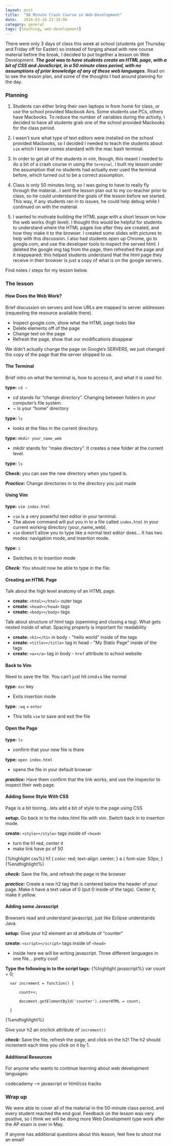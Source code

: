 ```yaml
---
layout: post
title:  "50 Minute Crash Course in Web-Development"
date:   2016-03-10 22:16:00
category: general
tags: [teaching, web-development]
---
```


There were only 3 days of class this week at school (students got Thursday and Friday off for Easter) so instead of forging ahead with  new course material before the break, I decided to put together a lesson on Web Development. ***The goal was to have students create an HTML page, with a bit of CSS and JavaScript, in a 50 minute class period, with no assumptions of prior knowledge of any of these web languages.*** Read on to see the lesson plan, and some of the thoughts I had around planning for the day.

### Planning

  1. Students can either bring their own laptops in from home for class, or use the school provided Macbook Airs. Some students use PCs, others have Macbooks. To reduce the number of variables during the activity, I decided to have all students grab one of the school provided Macbooks for the class period.

  2. I wasn't sure what type of text editors were installed on the school provided Macbooks, so I decided I needed to teach the students about `vim` which I know comes standard with the mac bash terminal.

  3. In order to get all of the students in vim, though, this meant I needed to do a bit of a crash course in using the `terminal`. I built my lesson under the assumption that no students had actually ever used the terminal before, which turned out to be a correct assumption.

  4. Class is only 50 minutes long, so I was going to have to really fly through the material...I sent the lesson plan out to my co-teacher prior to class, so he could understand the goals of the lesson before we started. This way, if any students ran in to issues, he could help debug while I continued on with the material.

  5. I wanted to motivate building the HTML page with a short lesson on how the web works (high level). I thought this would be helpful for students to understand where the HTML pages live after they are created, and how they make it to the browser. I created some slides with pictures to help with this discussion. I also had students open up Chrome, go to google.com, and use the developer tools to inspect the served html. I deleted the google img tag from the page, then refreshed the page and it reappeared: this helped students understand that the html page they receive in their browser is just a copy of what is on the google servers.

Find notes / steps for my lesson below.

### The lesson

#### How Does the Web Work?

Brief discussion on servers and how URLs are mapped to server addresses (requesting the resource available there).

  - Inspect google.com, show what the HTML page looks like
  - Delete elements off of the page
  - Change text on the page
  - Refresh the page, show that our modifications disappear

We didn’t actually change the page on Google’s SERVERS, we just changed the copy of the page that the server shipped to us.

#### The Terminal

Brief intro on what the terminal is, how to access it, and what it is used for.

**type:** `cd ~`

  - *cd* stands for “change directory”. Changing between folders in your computer’s file system.
  - *~* is your “home” directory

**type:** `ls`

  - looks at the files in the current directory.

**type:** `mkdir your_name_web`

  - *mkdir* stands for “make directory”. It creates a new folder at the current level.

**type:** `ls`

**Check:** you can see the new directory when you typed ls.

***Practice:*** Change directories in to the directory you just made

#### Using Vim

**type:** `vim index.html`

  - `vim` is a very powerful text editor in your terminal.
  - The above command will put you in to a file called `index.html` in your current working directory (your_name_web).
  - `vim` doesn’t allow you to type like a normal text editor does… It has two modes: navigation mode, and insertion mode.

**type:** `i`

  - Switches in to insertion mode

***Check:*** You should now be able to type in the file.

#### Creating an HTML Page

Talk about the high level anatomy of an HTML page.

  - **create:** `<html></html>` outer tags
  - **create:** `<head></head>` tags
  - **create:** `<body></body>` tags

Talk about structure of html tags (openining and closing a tag). What gets nested inside of what. Spacing properly is important for readability

  - **create:** `<h1></h1>` in body - "hello world" inside of the tags
  - **create:** `<title></title>` tag in head - "My Static Page” inside of the tags
  - **create:** `<a></a>` tag in body - `href` attribute to school website

#### Back to Vim

Need to save the file. You can’t just hit cmd+s like normal

**type:** `esc` key

  - Exits insertion mode

**type:** `:wq` + `enter`

  - This tells `vim` to save and exit the file

#### Open the Page

**type:** `ls`

  - confirm that your new file is there

**type:** `open index.html`

  - opens the file in your default browser

***practice:*** Have them confirm that the link works, and use the inspector to inspect their web page.

#### Adding Some Style With CSS

Page is a bit boring…lets add a bit of style to the page using CSS

**setup:** Go back in to the index.html file with vim. Switch back in to insertion mode.

**create:** `<style></style>` tags inside of `<head>`

  - turn the h1 red, center it
  - make link have px of 50

{%highlight css%}
  h1 {
    color: red;
    text-align: center;
  }
  a {
    font-size: 50px;
  }
{%endhighlight%}

***check:*** Save the file, and refresh the page in the browser

***practice:*** Create a new h2 tag that is centered below the header of your page. Make it have a text value of 0 (put 0 inside of the tags).
Center it, make it yellow.

#### Adding some Javascript

Browsers read and understand javascript, just like Eclipse understands Java.

**setup:** Give your h2 element an id attribute of “counter"

**create:** `<script></script>` tags inside of `<head>`

  - inside here we will be writing javascript. Three different languages in one file... pretty cool!

**Type the following in to the script tags:**
{%highlight javascript%}
      var count = 0;

      var increment = function() {

          count++;

          document.getElementById('counter').innerHTML = count;

      }
{%endhighlight%}

Give your h2 an onclick attribute of `increment()`

***check:*** Save the file, refresh the page, and click on the h2! The h2 should increment each time you click on it by 1.

#### Additional Resources

For anyone who wants to continue learning about web development languages:

codecademy —> javascript or html/css tracks

### Wrap up

We were able to cover all of the material in the 50-minute class period, and every student reached the end goal. Feedback on the lesson was very positive, so I think we will be doing more Web Development type work after the AP exam is over in May.

If anyone has additional questions about this lesson, feel free to shoot me an email!



